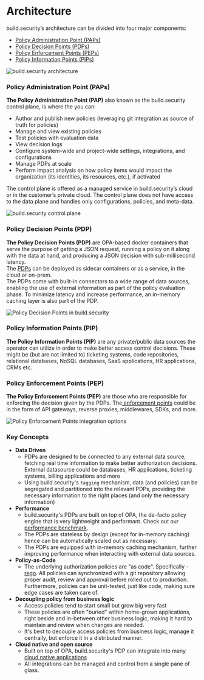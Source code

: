 # Architecture

build.security’s architecture can be divided into four major components:

* [Policy Administration Point \(PAPs\)](getting-started.md#policy-administration-point-paps)
* [Policy Decision Points \(PDPs\)](getting-started.md#policy-decision-points-pdp)
* [Policy Enforcement Points \(PEPs\)](getting-started.md#policy-enforcement-points-pep)
* [Policy Information Points \(PIPs\)](getting-started.md#policy-information-points-pip)

![build.security architecture](https://files.readme.io/4b01271-image.png)

### Policy Administration Point \(PAPs\)

**The Policy Administration Point \(PAP\)** also known as the build.security control plane, is where the you can:

* Author and publish new policies \(leveraging git integration as source of truth for policies\)
* Manage and view existing policies
* Test policies with evaluation data
* View decision logs
* Configure system-wide and project-wide settings, integrations, and configurations
* Manage PDPs at scale
* Perform impact analysis on how policy items would impact the organization \(its identities, its resources, etc.\), if activated

The control plane is offered as a managed service in build.security’s cloud or in the customer’s private cloud. The control plane does not have access to the data plane and handles only configurations, policies, and meta-data.

![build.security control plane](https://files.readme.io/1ee5e3f-policy.PNG)

### Policy Decision Points \(PDP\)

**The Policy Decision Points \(PDP\)** are OPA-based docker containers that serve the purpose of getting a JSON request, running a policy on it along with the data at hand, and producing a JSON decision with sub-millisecond latency.  
The [PDPs](../../policy-decision-points-pdp/pdp-deployments/) can be deployed as sidecar containers or as a service, in the cloud or on-prem.  
The PDPs come with built-in connectors to a wide range of data sources, enabling the use of external information as part of the policy evaluation phase. To minimize latency and increase performance, an in-memory caching layer is also part of the PDP.

![Policy Decision Points in build.security](https://files.readme.io/41612c7-pdps.PNG)

### Policy Information Points \(PIP\)

**The Policy Information Points \(PIP\)** are any private/public data sources the operator can utilize in order to make better access control decisions. These might be \(but are not limited to\) ticketing systems, code repositories, relational databases, NoSQL databases, SaaS applications, HR applications, CRMs etc.

### Policy Enforcement Points \(PEP\)

**The Policy Enforcement Points \(PEP\)** are those who are responsible for enforcing the decision given by the PDPs. The[ enforcement points](../../pep-integrations.md) could be in the form of API gateways, reverse proxies, middlewares, SDKs, and more.

![Policy Enforcement Points integration options](https://files.readme.io/68ee5c3-pep.PNG)

### Key Concepts

* **Data Driven**
  * PDPs are designed to be connected to any external data source, fetching real time information to make better authorization decisions. External datasource could be databases, HR applications, ticketing systems, billing applications and more
  * Using build.security's `tagging` mechanism, data \(and policies\) can be segregated and partitioned into the relevant PDPs, providing the necessary information to the right places \(and only the necessary information\)
* **Performance**
  *  build.security's PDPs are built on top of OPA, the de-facto policy engine that is very lightweight and performant. Check out our [performance benchmark](https://build.security/whitepaper-performance/).
  * The PDPs are stateless by design \(except for in-memory caching\) hence can be automatically scaled out as necessary.
  * The PDPs are equipped with in-memory caching mechanism, further improving performance when interacting with external data sources.
* **Policy-as-Code**
  * The underlying authorization policies are "as code". Specifically - [rego](https://www.openpolicyagent.org/docs/latest/policy-language/). All policies can synchronized with a git repository allowing proper audit, review and approval before rolled out to production. Furthermore, policies can be unit-tested, just like code, making sure edge cases are taken care of.
* **Decoupling policy from business logic**
  * Access policies tend to start small but grow big very fast
  * These policies are often "buried" within home-grown applications, right beside and in-between other business logic, making it hard to maintain and review when changes are needed.
  * It's best to decouple access policies from business logic, manage it centrally, but enforce it in a distributed manner.
* **Cloud native and open source**
  * Built on top of OPA, build.security's PDP can integrate into many [cloud native applications](https://www.openpolicyagent.org/docs/latest/ecosystem/)
  * All integrations can be managed and control from a single pane of glass.



